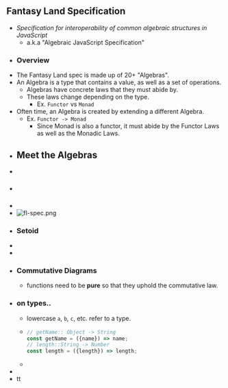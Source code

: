 ## Fantasy Land Specification
- *Specification for interoperability of common algebraic structures in JavaScript*
	- a.k.a "Algebraic JavaScript Specification"
- ### Overview
- The Fantasy Land spec is made up of 20+ "Algebras".
- An Algebra is a type that contains a value, as well as a set of operations.
	- Algebras have concrete laws that they must abide by.
	- These laws change depending on the type.
		- Ex. `Functor` vs `Monad`
- Often time, an Algebra is created by extending a different Algebra.
	- Ex. `Functor -> Monad`
		- Since Monad is also a functor, it must abide by the Functor Laws as well as the Monadic Laws.
- ## Meet the Algebras
-
- ###
-
- ![fl-spec.png](../assets/fl-spec_1688872479067_0.png)
- ### Setoid
-
-
- ### Commutative Diagrams
	- functions need to be **pure** so that they uphold the commutative law.
- ### on types..
	- lowercase `a`, `b`, `c`, etc. refer to a type.
	- ```js
	  // getName:: Object -> String
	  const getName = ({name}) => name;
	  // length::String -> Number
	  const length = ({length}) => length;
	  ```
	-
-
- tt